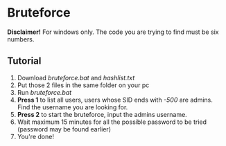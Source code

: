 # Bruteforce
**Disclaimer!**
For windows only.
The code you are trying to find must be six numbers.

## Tutorial
1. Download _bruteforce.bat_ and _hashlist.txt_
2. Put those 2 files in the same folder on your pc
3. Run _bruteforce.bat_
4. **Press 1** to list all users, users whose SID ends with _-500_ are admins. Find the username you are looking for.
5. **Press 2** to start the bruteforce, input the admins username.
6. Wait maximum 15 minutes for all the possible password to be tried (password may be found earlier)
7. You're done!
